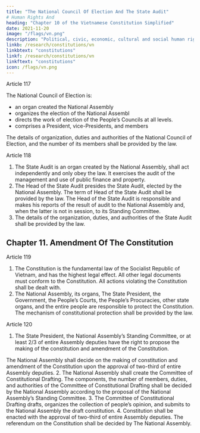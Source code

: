 ```yaml
---
title: "The National Council Of Election And The State Audit"
# Human Rights And 
heading: "Chapter 10 of the Vietnamese Constitution Simplified"
date: 2021-11-20
image: "/flags/vn.png"
description: "Political, civic, economic, cultural and social human rights and citizen’s rights are recognized, respected, protected, and guaranteed"
linkb: /research/constitutions/vn
linkbtext: "constitutions"
linkf: /research/constitutions/vn
linkftext: "constitutions"
icon: /flags/vn.png
---
```




Article 117

The National Council of Election is:
- an organ created the National Assembly
- organizes the election of the National Assembl
- directs the work of election of the People’s Councils at all levels.
- comprises a President, vice-Presidents, and members

The details of organization, duties and authorities of the National Council of Election, and the number of its members shall be provided by the law.

Article 118

1. The State Audit is an organ created by the National Assembly, shall act independently and only obey the law. It exercises the audit of the management and use of public finance and property.
2. The Head of the State Audit presides the State Audit, elected by the National
Assembly. The term of Head of the State Audit shall be provided by the law.
The Head of the State Audit is responsible and makes his reports of the result of
audit to the National Assembly and, when the latter is not in session, to its
Standing Committee.
3. The details of the organization, duties, and authorities of the State Audit shall be
provided by the law.



## Chapter 11. Amendment Of The Constitution

Article 119
1. The Constitution is the fundamental law of the Socialist Republic of Vietnam, and
has the highest legal effect.
All other legal documents must conform to the Constitution.
All actions violating the Constitution shall be dealt with.
2. The National Assembly, its organs, The State President, the Government, the People’s Courts, the People’s Procuracies, other state organs, and the entire people are responsible to protect the Constitution. The mechanism of constitutional protection shall be provided by the law.


Article 120

1. The State President, the National Assembly’s Standing Committee, or at least
2/3 of entire Assembly deputies have the right to propose the making of the constitution and amendment of the Constitution. 

The National Assembly shall decide on the making of constitution and amendment of the Constitution upon
the approval of two-third of entire Assembly deputies.
2. The National Assembly shall create the Committee of Constitutional Drafting.
The components, the number of members, duties, and authorities of the
Committee of Constitutional Drafting shall be decided by the National Assembly
according to the proposal of the National Assembly’s Standing Committee.
3. The Committee of Constitutional Drafting drafts, organizes the collection of
people’s opinion, and submits to the National Assembly the draft constitution.
4. Constitution shall be enacted with the approval of two-third of entire Assembly
deputies. The referendum on the Constitution shall be decided by The National
Assembly.